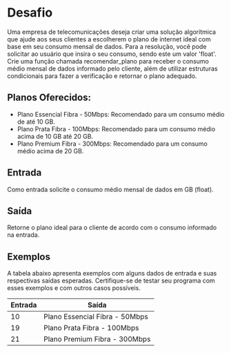 # Desafio

Uma empresa de telecomunicações deseja criar uma solução algorítmica que ajude aos seus clientes a escolherem o plano de internet ideal com base em seu consumo mensal de dados. Para a resolução, você pode solicitar ao usuário que insira o seu consumo, sendo este um valor 'float'. Crie uma função chamada recomendar_plano para receber o consumo médio mensal de dados informado pelo cliente, além de utilizar estruturas condicionais para fazer a verificação e retornar o plano adequado.

## Planos Oferecidos:

- Plano Essencial Fibra - 50Mbps: Recomendado para um consumo médio de até 10 GB.
- Plano Prata Fibra - 100Mbps: Recomendado para um consumo médio acima de 10 GB até 20 GB.
- Plano Premium Fibra - 300Mbps: Recomendado para um consumo médio acima de 20 GB.
## Entrada

Como entrada solicite o consumo médio mensal de dados em GB (float).
## Saída

Retorne o plano ideal para o cliente de acordo com o consumo informado na entrada.
## Exemplos

A tabela abaixo apresenta exemplos com alguns dados de entrada e suas respectivas saídas esperadas. Certifique-se de testar seu programa com esses exemplos e com outros casos possíveis.

| Entrada |	Saída |
|---------|-------|
| 10      | Plano Essencial Fibra - 50Mbps |
| 19      | Plano Prata Fibra - 100Mbps |
| 21      | Plano Premium Fibra - 300Mbps |
